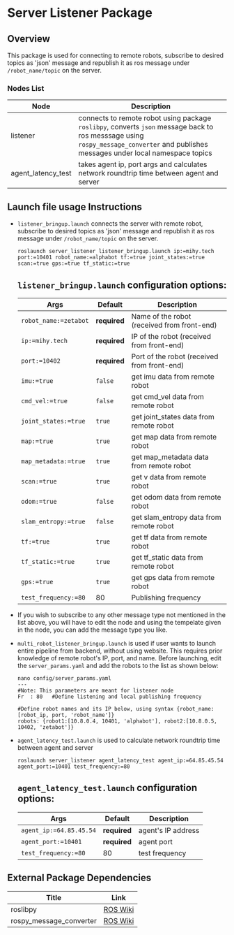 # Server Listener Package

## Overview
This package is used for connecting to remote robots, subscribe to desired topics as 'json' message and republish it as ros message under `/robot_name/topic` on the server.

### Nodes List
Node | Description
------------ | -------------
listener| connects to remote robot using package `roslibpy`, converts `json` message back to ros messsage using `rospy_message_converter` and publishes messages under local namespace topics
agent_latency_test | takes agent ip, port args and calculates network roundtrip time between agent and server

## Launch file usage Instructions

- `listener_bringup.launch` connects the server with remote robot, subscribe to desired topics as 'json' message and republish it as ros message under `/robot_name/topic` on the server.
    ```
    roslaunch server_listener listener_bringup.launch ip:=mihy.tech port:=10401 robot_name:=alphabot tf:=true joint_states:=true scan:=true gps:=true tf_static:=true
    ```

    ## `listener_bringup.launch` configuration options:

    Args | Default | Description
    ------------ | ------------- | -------------
    `robot_name:=zetabot`|**required**| Name of the robot (received from front-end)
    `ip:=mihy.tech` |**required**|  IP of the robot (received from front-end)
    `port:=10402` |**required**|  Port of the robot (received from front-end)
    `imu:=true` |`false`| get imu data from remote robot
    `cmd_vel:=true`|`false`| get cmd_vel data from remote robot
    `joint_states:=true`|`true`| get joint_states data from remote robot
    `map:=true`|`true`| get map data from remote robot
    `map_metadata:=true` |`true`| get map_metadata data from remote robot
    `scan:=true` |`true`| get v data from remote robot
    `odom:=true` |`false`| get odom data from remote robot
    `slam_entropy:=true` |`false`| get slam_entropy data from remote robot
    `tf:=true` |`true`| get tf data from remote robot
    `tf_static:=true` |`true`| get tf_static data from remote robot
    `gps:=true` |`true`| get gps data from remote robot
    `test_frequency:=80`|80| Publishing frequency
- If you wish to subscribe to any other message type not mentioned in the list above, you will have to edit the node and using the tempelate given in the node, you can add the message type you like.

- `multi_robot_listener_bringup.launch` is used if user wants to launch entire pipeline from backend, without using website. This requires prior knowledge of remote robot's IP, port, and name. Before launching, edit the `server_params.yaml` and add the robots to the list as shown below:
    ```
    nano config/server_params.yaml
    ---
    #Note: This parameters are meant for listener node
    Fr  : 80   #Define listening and local publishing frequency

    #Define robot names and its IP below, using syntax {robot_name: [robot_ip, port, 'robot_name']}
    robots: {robot1:[10.8.0.4, 10401, 'alphabot'], robot2:[10.8.0.5, 10402, 'zetabot']}
    ```

- `agent_latency_test.launch` is used to calculate network roundtrip time between agent and server
    ```
    roslaunch server_listener agent_latency_test agent_ip:=64.85.45.54 agent_port:=10401 test_frequency:=80
    ```

    ## `agent_latency_test.launch` configuration options:

    Args | Default | Description
    ------------ | ------------- | -------------
    `agent_ip:=64.85.45.54`|**required**| agent's IP address
    `agent_port:=10401` |**required**| agent port
    `test_frequency:=80`|80| test frequency

## External Package Dependencies
Title | Link
------------ | -------------
roslibpy | [ROS Wiki](https://roslibpy.readthedocs.io/en/latest/)
rospy_message_converter | [ROS Wiki](http://wiki.ros.org/rospy_message_converter)